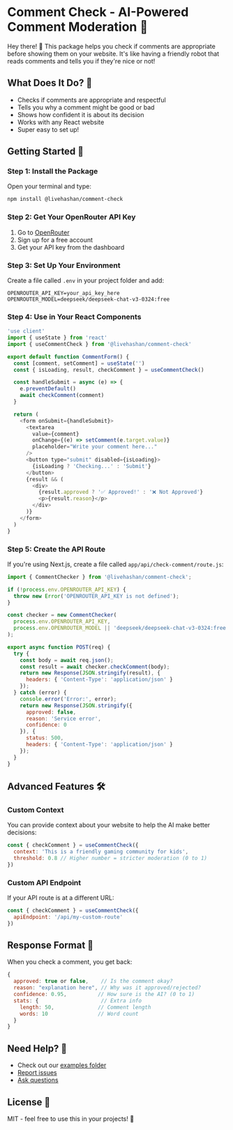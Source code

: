 # Comment Check - AI-Powered Comment Moderation 🤖

Hey there! 👋 This package helps you check if comments are appropriate before showing them on your website. It's like having a friendly robot that reads comments and tells you if they're nice or not!

## What Does It Do? 🎯

- Checks if comments are appropriate and respectful
- Tells you why a comment might be good or bad
- Shows how confident it is about its decision
- Works with any React website
- Super easy to set up!

## Getting Started 🚀

### Step 1: Install the Package

Open your terminal and type:

```bash
npm install @livehashan/comment-check
```

### Step 2: Get Your OpenRouter API Key

1. Go to [OpenRouter](https://openrouter.ai/)
2. Sign up for a free account
3. Get your API key from the dashboard

### Step 3: Set Up Your Environment

Create a file called `.env` in your project folder and add:

```env
OPENROUTER_API_KEY=your_api_key_here
OPENROUTER_MODEL=deepseek/deepseek-chat-v3-0324:free
```

### Step 4: Use in Your React Components

```javascript
'use client'
import { useState } from 'react'
import { useCommentCheck } from '@livehashan/comment-check'

export default function CommentForm() {
  const [comment, setComment] = useState('')
  const { isLoading, result, checkComment } = useCommentCheck()

  const handleSubmit = async (e) => {
    e.preventDefault()
    await checkComment(comment)
  }

  return (
    <form onSubmit={handleSubmit}>
      <textarea
        value={comment}
        onChange={(e) => setComment(e.target.value)}
        placeholder="Write your comment here..."
      />
      <button type="submit" disabled={isLoading}>
        {isLoading ? 'Checking...' : 'Submit'}
      </button>
      {result && (
        <div>
          {result.approved ? '✅ Approved!' : '❌ Not Approved'}
          <p>{result.reason}</p>
        </div>
      )}
    </form>
  )
}
```

### Step 5: Create the API Route

If you're using Next.js, create a file called `app/api/check-comment/route.js`:

```javascript
import { CommentChecker } from '@livehashan/comment-check';

if (!process.env.OPENROUTER_API_KEY) {
  throw new Error('OPENROUTER_API_KEY is not defined');
}

const checker = new CommentChecker(
  process.env.OPENROUTER_API_KEY,
  process.env.OPENROUTER_MODEL || 'deepseek/deepseek-chat-v3-0324:free'
);

export async function POST(req) {
  try {
    const body = await req.json();
    const result = await checker.checkComment(body);
    return new Response(JSON.stringify(result), {
      headers: { 'Content-Type': 'application/json' }
    });
  } catch (error) {
    console.error('Error:', error);
    return new Response(JSON.stringify({
      approved: false,
      reason: 'Service error',
      confidence: 0
    }), {
      status: 500,
      headers: { 'Content-Type': 'application/json' }
    });
  }
}
```

## Advanced Features 🛠️

### Custom Context

You can provide context about your website to help the AI make better decisions:

```javascript
const { checkComment } = useCommentCheck({
  context: 'This is a friendly gaming community for kids',
  threshold: 0.8 // Higher number = stricter moderation (0 to 1)
})
```

### Custom API Endpoint

If your API route is at a different URL:

```javascript
const { checkComment } = useCommentCheck({
  apiEndpoint: '/api/my-custom-route'
})
```

## Response Format 📝

When you check a comment, you get back:

```javascript
{
  approved: true or false,    // Is the comment okay?
  reason: "explanation here", // Why was it approved/rejected?
  confidence: 0.95,          // How sure is the AI? (0 to 1)
  stats: {                    // Extra info
    length: 50,              // Comment length
    words: 10                // Word count
  }
}
```

## Need Help? 🤔

- Check out our [examples folder](https://github.com/livehashan/comment-check/tree/main/examples)
- [Report issues](https://github.com/livehashan/comment-check/issues)
- [Ask questions](https://github.com/livehashan/comment-check/discussions)

## License 📄

MIT - feel free to use this in your projects! 🎉
